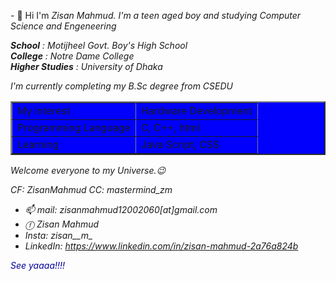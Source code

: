 <blink>- 👋 Hi</blink> I'm <i>Zisan Mahmud. I'm a teen aged boy and studying Computer Science and Engeneering<br>

<b>School</b> : Motijheel Govt. Boy's High School<br>
<b>College</b> : Notre Dame College<br>
<b>Higher Studies</b> : University of Dhaka<br>

I'm currently completing my B.Sc degree from CSEDU<br>

<table border = "2" align = "center" bgcolor = "#0000FC">
    <tr>
        <td> My interest </td>
        <td> Hardware Development</td>
    </tr>
    <tr>
        <td>Programming Language</td>
        <td> C, C++, html </td>
    </tr>
    <tr>
        <td> Learning </td>
        <td> Java Script, CSS </td>
    </tr>
</table>

<blink>Welcome everyone to my Universe.</blink>😉

<em>CF: ZisanMahmud
CC: mastermind_zm</em>

- 📫 mail: zisanmahmud12002060[at]gmail.com
- ⓕ Zisan Mahmud
- Insta: zisan__m_
- LinkedIn: https://www.linkedin.com/in/zisan-mahmud-2a76a824b

<blink><font color = "#000199">See yaaaa!!!!</font></blink>
